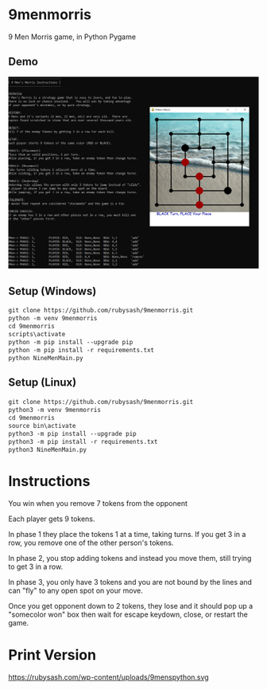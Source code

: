 # 9menmorris
9 Men Morris game, in Python Pygame

## Demo

![](https://github.com/rubysash/9menmorris/blob/master/example.png?raw=true)

## Setup (Windows)
```
git clone https://github.com/rubysash/9menmorris.git
python -m venv 9menmorris
cd 9menmorris
scripts\activate
python -m pip install --upgrade pip
python -m pip install -r requirements.txt
python NineMenMain.py
```
## Setup (Linux)
```
git clone https://github.com/rubysash/9menmorris.git
python3 -m venv 9menmorris
cd 9menmorris
source bin\activate
python3 -m pip install --upgrade pip
python3 -m pip install -r requirements.txt
python3 NineMenMain.py
```

# Instructions

You win when you remove 7 tokens from the opponent

Each player gets 9 tokens. 

In phase 1 they place the tokens 1 at a time, taking turns. If you get 3 in a row, you remove one of the other person's tokens.

In phase 2, you stop adding tokens and instead you move them, still trying to get 3 in a row.

In phase 3, you only have 3 tokens and you are not bound by the lines and can "fly" to any open spot on your move.

Once you get opponent down to 2 tokens, they lose and it should pop up a "somecolor won" box then wait for escape keydown, close, or restart the game.



# Print Version
https://rubysash.com/wp-content/uploads/9menspython.svg
